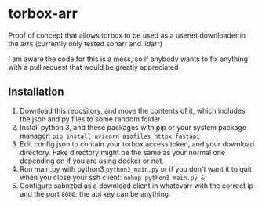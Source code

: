 # torbox-arr
Proof of concept that allows torbox to be used as a usenet downloader in the arrs (currently only tested sonarr and lidarr)

I am aware the code for this is a mess, so if anybody wants to fix anything with a pull request that would be greatly appreciated

## Installation
1. Download this repository, and move the contents of it, which includes the json and py files to some random folder
2. Install python 3, and these packages with pip or your system package manager: `pip install uvicorn aiofiles httpx fastapi`
3. Edit config.json to contain your torbox access token, and your download directory. Fake directory might be the same as your normal one depending on if you are using docker or not.
5. Run main.py with python3 `python3 main.py` or if you don't want it to quit when you close your ssh client: `nohup python3 main.py &`
6. Configure sabnzbd as a download client in whatevarr with the correct ip and the port `8000`. the api key can be anything.
